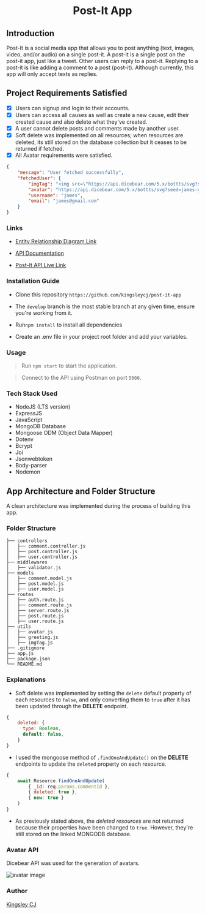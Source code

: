 <h1 align="center">Post-It App</h1>

## Introduction

Post-It is a social media app that allows you to post anything (text, images, video, and/or audio) on a single post-it. A post-it is a single post on the post-it app, just like a tweet. Other users can reply to a post-it. Replying to a post-it is like adding a comment to a post (post-it). Although currently, this app will only accept texts as replies.

## Project Requirements Satisfied

- [x] Users can signup and login to their accounts.
- [x] Users can access all causes as well as create a new cause, edit their created cause and also delete what they've created.
- [x] A user cannot delete posts and comments made by another user.
- [x] Soft delete was implemented on all resources; when resources are deleted, its still stored on the database collection but it ceases to be returned if fetched.
- [x] All Avatar requirements were satisfied.

```json
{
    "message": "User fetched successfully",
    "fetchedUser": {
        "imgTag": "<img src=\"https://api.dicebear.com/5.x/bottts/svg?seed=james-g5xm5-gmail-z3orx-com&size=200&radius=50\" alt=\"james's avatar\">",
        "avatar": "https://api.dicebear.com/5.x/bottts/svg?seed=james-g5xm5-gmail-z3orx-com&size=200&radius=50",
        "username": "james",
        "email": "james@gmail.com"
    }
}
```

### Links

- [Entity Relationship Diagram Link](https://dbdesigner.page.link/14Twuq7fN25yGjNP6)

- [API Documentation](https://justpostit-2v8i.onrender.com/api/v1/docs)

- [Post-It API Live Link](https://justpostit-2v8i.onrender.com/api/v1/)

### Installation Guide

- Clone this repository `https://github.com/kingsleycj/post-it-app`

- The `develop` branch is the most stable branch at any given time, ensure you're working from it.

- Run`npm install` to install all dependencies

- Create an .env file in your project root folder and add your variables.

### Usage

> Run `npm start` to start the application.

> Connect to the API using Postman on port `5000`.

### Tech Stack Used

- NodeJS (LTS version)
- ExpressJS
- JavaScript
- MongoDB Database
- Mongoose ODM (Object Data Mapper)
- Dotenv
- Bcrypt
- Joi
- Jsonwebtoken
- Body-parser
- Nodemon

## App Architecture and Folder Structure

A clean architecture was implemented during the process of building this app.

### Folder Structure

```
├── controllers
│   ├── comment.controller.js
│   ├── post.controller.js
│   ├── user.controller.js
├── middlewares
│   ├── validator.js
├── models
│   ├── comment.model.js
│   ├── post.model.js
│   ├── user.model.js
├── routes
│   ├── auth.route.js
│   ├── comment.route.js
│   ├── server.route.js
│   ├── post.route.js
│   ├── user.route.js
├── utils
│   ├── avatar.js
│   ├── greeting.js
│   ├── imgTag.js
├── .gitignore
├── app.js
├── package.json
└── README.md
```

### Explanations

- Soft delete was implemented by setting the `delete` default property of each resources to `false`, and only converting them to `true` after it has been updated through the **DELETE** endpoint.

```js
{
    deleted: {
      type: Boolean,
      default: false,
    }
}
```

- I used the mongoose method of `.findOneAndUpdate()` on the **DELETE** endpoints to update the `deleted` property on each resource.

```js
{
    await Resource.findOneAndUpdate(
        { _id: req.params.commentId },
        { deleted: true },
        { new: true }
    )
}
```

- As previously stated above, the _deleted resources_ are not returned because their properties have been changed to `true`. However, they're still stored on the linked MONGODB database.

### Avatar API

Dicebear API was used for the generation of avatars.

![avatar image](https://api.dicebear.com/5.x/avataaars/svg?seed=king-g5xm5-gmail-z3orx-com&size=200&radius=50)

### Author

[Kingsley CJ](https://github.com/kingsleycj)

